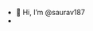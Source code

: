 - 👋 Hi, I’m @saurav187
-

<!---
saurav187/saurav187 is a ✨ special ✨ repository because its `README.md` (this file) appears on your GitHub profile.
You can click the Preview link to take a look at your changes.
--->
